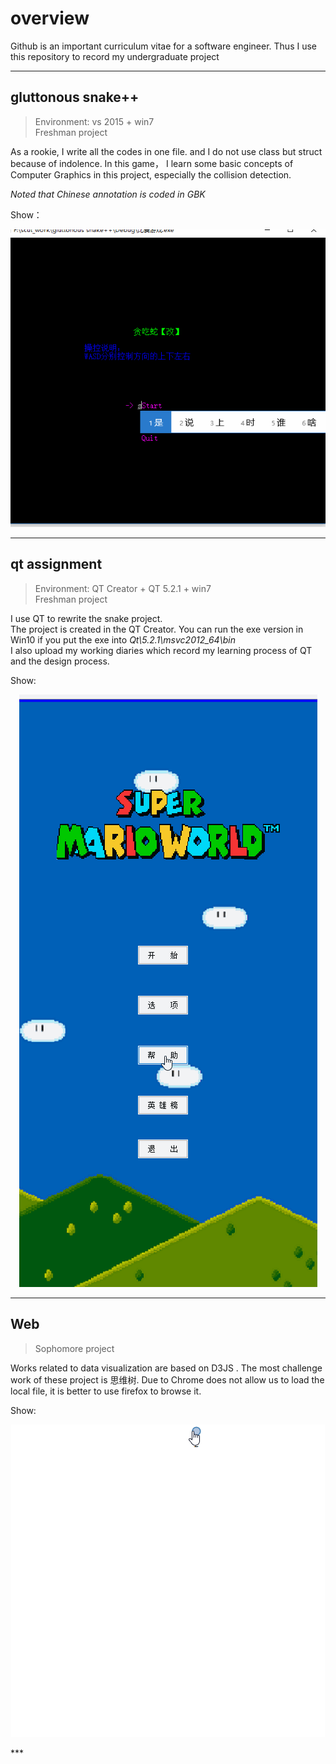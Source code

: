 # overview
Github is an important curriculum vitae for a software engineer. Thus I use this repository to record my undergraduate project 
***
## gluttonous snake++
>Environment: vs 2015  + win7  
> Freshman project  

As a rookie, I write all the codes in one file. and I do not use class but struct because of indolence.  In this  game， I learn some basic concepts of Computer Graphics in this project, especially the collision detection.

*Noted that  Chinese annotation is coded in GBK*   

Show： <div align=center> 
 ![img](./doc/snake.gif) 
 </div>

 ***
 ## qt assignment
 >Environment: QT Creator + QT 5.2.1  + win7  
> Freshman project  

I use QT to rewrite the snake project.  
The project is created in the QT Creator.
You can run the exe version in Win10 if you put the exe into *Qt\5.2.1\msvc2012_64\bin*  
I also upload my working diaries which record my learning process of QT and the design process.  

Show:  
<div align=center> 

 ![img](./doc/qt.gif) 
 </div>

 ***

 ## Web
>Sophomore project

Works related to data visualization are based on D3JS .  The most challenge work of these project is 思维树. Due to Chrome does not allow us to load the local file, it is better to use firefox to browse it.

Show:  
<div align=center>

 ![img](./doc/思维树.gif) 

</div>
***
